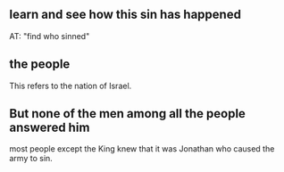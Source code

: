 ## learn and see how this sin has happened ##

AT: "find who sinned"

## the people ##

This refers to the nation of Israel.

## But none of the men among all the people answered him ##

most people except the King knew that it was Jonathan who caused the army to sin.